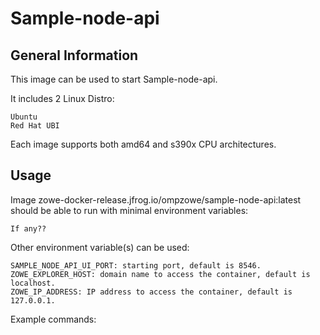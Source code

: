 # Sample-node-api

## General Information

This image can be used to start Sample-node-api.

It includes 2 Linux Distro:

    Ubuntu
    Red Hat UBI

Each image supports both amd64 and s390x CPU architectures.
## Usage

Image zowe-docker-release.jfrog.io/ompzowe/sample-node-api:latest should be able to run with minimal environment variables:

    If any??

Other environment variable(s) can be used:

    SAMPLE_NODE_API_UI_PORT: starting port, default is 8546.
    ZOWE_EXPLORER_HOST: domain name to access the container, default is localhost.
    ZOWE_IP_ADDRESS: IP address to access the container, default is 127.0.0.1.

Example commands: